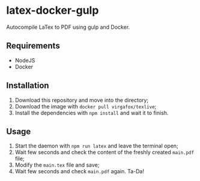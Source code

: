 # latex-docker-gulp
Autocompile LaTex to PDF using gulp and Docker.

## Requirements
- NodeJS
- Docker

## Installation
1. Download this repository and move into the directory;
2. Download the image with `docker pull virgafox/texlive`;
3. Install the dependencies with `npm install` and wait it to finish.

## Usage
1. Start the daemon with `npm run latex` and leave the terminal open;
2. Wait few seconds and check the content of the freshly created `main.pdf` file;
3. Modify the `main.tex` file and save;
4. Wait few seconds and check `main.pdf` again. Ta-Da!
